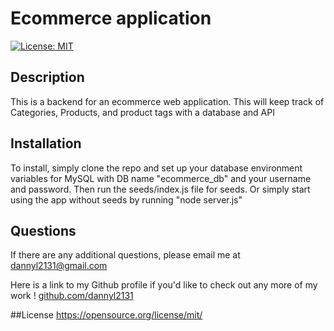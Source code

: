 
# Ecommerce application
   [![License: MIT](https://img.shields.io/badge/License-MIT-yellow.svg)](https://opensource.org/licenses/MIT)

## Description
This is a backend for an ecommerce web application. This will keep track of Categories, Products, and product tags with a database and API

## Installation
To install, simply clone the repo and set up your database environment variables for MySQL with DB name "ecommerce_db" and your username and password. Then run the seeds/index.js file for seeds. Or simply start using the app without seeds by running "node server.js"

## Questions
If there are any additional questions, please email me at dannyl2131@gmail.com

Here is a link to my Github profile if you'd like to check out any more of my work ! [github.com/dannyl2131](github.com/dannyl2131) 

##License
https://opensource.org/license/mit/      
